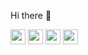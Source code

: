 Hi there 👋
<!-- **wongjesica/wongjessica** is a ✨ _special_ ✨ repository because its `README.md` (this file) appears on your GitHub profile. Here are some ideas to get you started: - 🔭 I’m currently working on ... - 🌱 I’m currently learning ... - 👯 I’m looking to collaborate on ... - 🤔 I’m looking for help with ... - 💬 Ask me about ... - 📫 How to reach me: ... - 😄 Pronouns: ... - ⚡ Fun fact: ... -->

[<img src="https://simpleicons.org/icons/homeassistant.svg" width="24" height="24"/>](https://jessicawong.dev)
[<img src="https://simpleicons.org/icons/github.svg" width="24" height="24"/>](https://github.com/wongjessica)
[<img src="https://simpleicons.org/icons/linkedin.svg" width="24" height="24"/>](https://linkedin.com/in/jessicawongdev)
[<img src="https://simpleicons.org/icons/discord.svg" width="24" height="24"/>](https://discordapp.com/users/189151741411852288)
